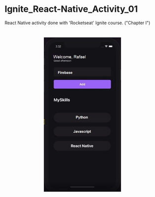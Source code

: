 
# Ignite_React-Native_Activity_01

React Native activity done with 'Rocketseat' Ignite course. ("Chapter I")


<h1 align="center">
  <img src="Print/Print01.jpg" width="250" height="500">   
</h1>
